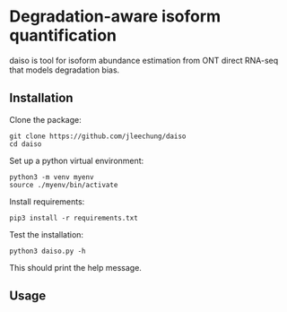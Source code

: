 # Degradation-aware isoform quantification

daiso is tool for isoform abundance estimation from ONT direct RNA-seq that models degradation bias. 

## Installation

Clone the package:
```
git clone https://github.com/jleechung/daiso
cd daiso
```

Set up a python virtual environment:
```
python3 -m venv myenv
source ./myenv/bin/activate
```

Install requirements:
```
pip3 install -r requirements.txt
```

Test the installation:
```
python3 daiso.py -h
```
This should print the help message.

## Usage

